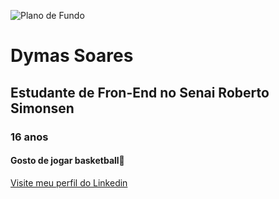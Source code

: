 ![Plano de Fundo](https://th.bing.com/th/id/OIP.tjQcMMoPRdjBc6VBGPzcPQHaCH?w=1917&h=547&rs=1&pid=ImgDetMain)
<h1>Dymas Soares</h1>
<h2>Estudante de Fron-End no Senai Roberto Simonsen</h2>
<h3>16 anos</h3>
<h4>Gosto de jogar basketball🏀</h4>
<a href="https://www.linkedin.com/in/dymas-pietro-santos-soares-b96651292">Visite meu perfil do Linkedin</a>
<img src="https://images.pexels.com/photos/30132254/pexels-photo-30132254.jpeg" weight="900" height="600



